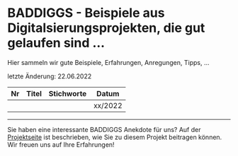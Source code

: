 # BADDIGGS - Beispiele aus Digitalsierungsprojekten, die gut gelaufen sind ...

Hier sammeln wir gute Beispiele, Erfahrungen, Anregungen, Tipps, ...

letzte Änderung: 22.06.2022

| Nr   | Titel                                                                                   | Stichworte                           | Datum           |
|------| --------------------------------------------------------------------------------------- |--------------------------------------|-----------------|
|      |                                                                                         |                                      | xx/2022         |


---

Sie haben eine interessante BADDIGGS Anekdote für uns? Auf der [Projektseite](https://sapstammtisch.github.io/gusbad) ist beschrieben, wie Sie zu diesem Projekt beitragen können. Wir freuen uns auf Ihre Erfahrungen!  

